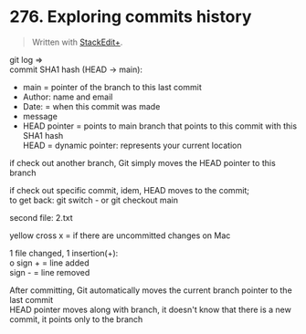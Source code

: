 # 276. Exploring commits history


> Written with [StackEdit+](https://stackedit.net/).


git log ⇒  
commit SHA1 hash (HEAD → main):  
- main = pointer of the branch to this last commit
- Author: name  and email
- Date: = when this commit was made
- message
- HEAD pointer = points to main branch that points to this commit with this SHA1 hash  
HEAD = dynamic pointer: represents your current location

if check out another branch, Git simply moves the HEAD pointer to this branch

if check out specific commit, idem, HEAD moves to the commit;  
to get back: git switch - or git checkout main

second file: 2.txt

yellow cross x = if there are uncommitted changes on Mac

1 file changed, 1 insertion(+):  
o
sign + = line added  
sign - = line removed

After committing, Git automatically moves the current branch pointer to the last commit  
HEAD pointer moves along with branch, it doesn't know that there is a new commit, it points only to the branch



















<!--stackedit_data:
eyJoaXN0b3J5IjpbLTY1OTA4MzE4MSwtMTQ3MjYxMDc0NywtNj
cwMTUzOTY1LC0xOTAxNjYyODUxLC0yMTEyMzEyNTgyLDYzODQ4
NzQyNCwtMTY0MjM0MDg2MCwxNTAwMDA0NTc5LC03MzA2OTY3MT
JdfQ==
-->